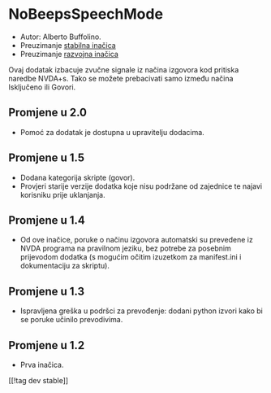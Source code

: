# NoBeepsSpeechMode #
*	 Autor: Alberto Buffolino.
*	 Preuzimanje [stabilna inačica][1]
*	 Preuzimanje [razvojna inačica][2]

Ovaj dodatak izbacuje zvučne signale iz načina izgovora kod pritiska naredbe
NVDA+s.  Tako se možete prebacivati samo između načina Isključeno ili
Govori.

## Promjene u 2.0 ##
*	 Pomoć za dodatak je dostupna u upravitelju dodacima.

## Promjene u 1.5 ##
*	 Dodana kategorija skripte (govor).
*	 Provjeri starije verzije dodatka koje nisu podržane od zajednice te
   najavi korisniku prije uklanjanja.

## Promjene u 1.4 ##
*	 Od ove inačice, poruke o načinu izgovora automatski su prevedene iz NVDA
   programa na pravilnom jeziku, bez potrebe za posebnim prijevodom dodatka
   (s mogućim očitim izuzetkom za manifest.ini i dokumentaciju za skriptu).

## Promjene u 1.3 ##
*	 Ispravljena greška u podršci za prevođenje: dodani python izvori kako bi
   se poruke učinilo prevodivima.

## Promjene u 1.2 ##
*	 Prva inačica.

[[!tag dev stable]]

[1]: http://addons.nvda-project.org/files/get.php?file=nb

[2]: http://addons.nvda-project.org/files/get.php?file=nb-dev
